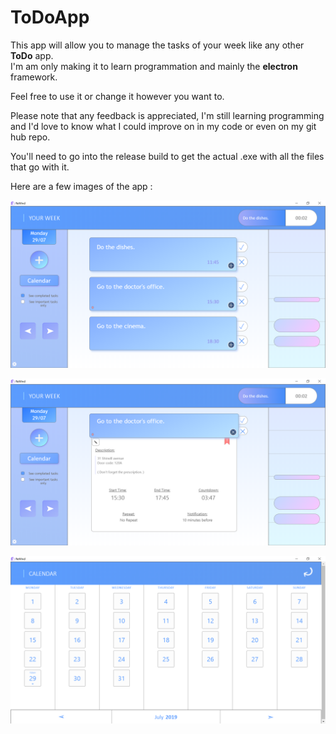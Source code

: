 # ToDoApp

This app will allow you to manage the tasks of your week like any other **ToDo** app.  
I'm am only making it to learn programmation and mainly the **electron** framework.

Feel free to use it or change it however you want to.

Please note that any feedback is appreciated, I'm still learning programming   
and I'd love to know what I could improve on in my code or even on my git hub repo.

You'll need to go into the release build to get the actual .exe with all the files that go with it.

Here are a few images of the app :  
  
![Task Cards](https://raw.githubusercontent.com/Hugo-AOYAGI/ToDoApp/master/assets/readme-img-1.png)  
  
![Task Page](https://raw.githubusercontent.com/Hugo-AOYAGI/ToDoApp/master/assets/readme-img-2.png)  
  
![Calendar](https://raw.githubusercontent.com/Hugo-AOYAGI/ToDoApp/master/assets/readme-img-3.png)  


